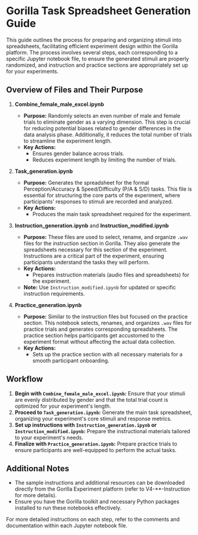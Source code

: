 # Gorilla Task Spreadsheet Generation Guide

This guide outlines the process for preparing and organizing stimuli into spreadsheets, facilitating efficient experiment design within the Gorilla platform. The process involves several steps, each corresponding to a specific Jupyter notebook file, to ensure the generated stimuli are properly randomized, and instruction and practice sections are appropriately set up for your experiments.

## Overview of Files and Their Purpose

1. **Combine_female_male_excel.ipynb**
   - **Purpose:** Randomly selects an even number of male and female trials to eliminate gender as a varying dimension. This step is crucial for reducing potential biases related to gender differences in the data analysis phase. Additionally, it reduces the total number of trials to streamline the experiment length.
   - **Key Actions:** 
     - Ensures gender balance across trials.
     - Reduces experiment length by limiting the number of trials.

2. **Task_generation.ipynb**
   - **Purpose:** Generates the spreadsheet for the formal Perception/Accuracy & Speed/Difficulty (P/A & S/D) tasks. This file is essential for structuring the core parts of the experiment, where participants' responses to stimuli are recorded and analyzed.
   - **Key Actions:** 
     - Produces the main task spreadsheet required for the experiment.

3. **Instruction_generation.ipynb** and **Instruction_modified.ipynb**
   - **Purpose:** These files are used to select, rename, and organize `.wav` files for the instruction section in Gorilla. They also generate the spreadsheets necessary for this section of the experiment. Instructions are a critical part of the experiment, ensuring participants understand the tasks they will perform.
   - **Key Actions:** 
     - Prepares instruction materials (audio files and spreadsheets) for the experiment.
   - **Note:** Use `Instruction_modified.ipynb` for updated or specific instruction requirements.

4. **Practice_generation.ipynb**
   - **Purpose:** Similar to the instruction files but focused on the practice section. This notebook selects, renames, and organizes `.wav` files for practice trials and generates corresponding spreadsheets. The practice section helps participants get accustomed to the experiment format without affecting the actual data collection.
   - **Key Actions:** 
     - Sets up the practice section with all necessary materials for a smooth participant onboarding.

## Workflow

1. **Begin with `Combine_female_male_excel.ipynb`:** Ensure that your stimuli are evenly distributed by gender and that the total trial count is optimized for your experiment's length.
2. **Proceed to `Task_generation.ipynb`:** Generate the main task spreadsheet, organizing your experiment's core stimuli and response metrics.
3. **Set up instructions with `Instruction_generation.ipynb` or `Instruction_modified.ipynb`:** Prepare the instructional materials tailored to your experiment's needs.
4. **Finalize with `Practice_generation.ipynb`:** Prepare practice trials to ensure participants are well-equipped to perform the actual tasks.

## Additional Notes

- The sample instructions and additional resources can be downloaded directly from the Gorilla Experiment platform (refer to V4-**-Instruction for more details).
- Ensure you have the Gorilla toolkit and necessary Python packages installed to run these notebooks effectively.

For more detailed instructions on each step, refer to the comments and documentation within each Jupyter notebook file. 
